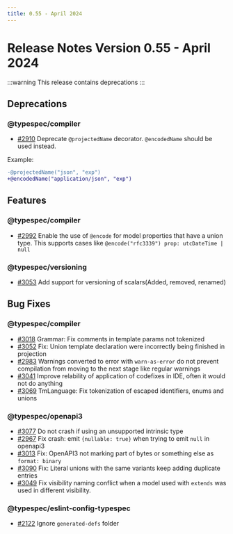 ```yaml
---
title: 0.55 - April 2024
---
```


# Release Notes Version 0.55 - April 2024

:::warning
This release contains deprecations
:::

## Deprecations

### @typespec/compiler

- [#2910](https://github.com/microsoft/typespec/pull/2910) Deprecate `@projectedName` decorator. `@encodedName` should be used instead.

Example:

```diff
-@projectedName("json", "exp")
+@encodedName("application/json", "exp")
```

## Features

### @typespec/compiler

- [#2992](https://github.com/microsoft/typespec/pull/2992) Enable the use of `@encode` for model properties that have a union type. This supports cases like `@encode("rfc3339") prop: utcDateTime | null`

### @typespec/versioning

- [#3053](https://github.com/microsoft/typespec/pull/3053) Add support for versioning of scalars(Added, removed, renamed)

## Bug Fixes

### @typespec/compiler

- [#3018](https://github.com/microsoft/typespec/pull/3018) Grammar: Fix comments in template params not tokenized
- [#3052](https://github.com/microsoft/typespec/pull/3052) Fix: Union template declaration were incorrectly being finished in projection
- [#2983](https://github.com/microsoft/typespec/pull/2983) Warnings converted to error with `warn-as-error` do not prevent compilation from moving to the next stage like regular warnings
- [#3041](https://github.com/microsoft/typespec/pull/3041) Improve relability of application of codefixes in IDE, often it would not do anything
- [#3069](https://github.com/microsoft/typespec/pull/3069) TmLanguage: Fix tokenization of escaped identifiers, enums and unions

### @typespec/openapi3

- [#3077](https://github.com/microsoft/typespec/pull/3077) Do not crash if using an unsupported intrinsic type
- [#2967](https://github.com/microsoft/typespec/pull/2967) Fix crash: emit `{nullable: true}` when trying to emit `null` in openapi3
- [#3013](https://github.com/microsoft/typespec/pull/3013) Fix: OpenAPI3 not marking part of bytes or something else as `format: binary`
- [#3090](https://github.com/microsoft/typespec/pull/3090) Fix: Literal unions with the same variants keep adding duplicate entries
- [#3049](https://github.com/microsoft/typespec/pull/3049) Fix visibility naming conflict when a model used with `extends` was used in different visibility.

### @typespec/eslint-config-typespec

- [#2122](https://github.com/microsoft/typespec/pull/2122) Ignore `generated-defs` folder
